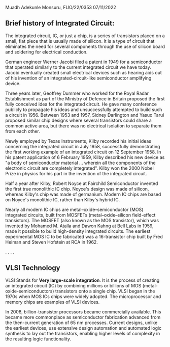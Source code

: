 Muadh Adekunle Monsuru, FUO/22/0353  07/11/2022

## Brief history of Integrated Circuit:

The integrated circuit, IC, or just a chip, is a series of transistors placed on a small, flat piece that is usually made of silicon. It is a type of circuit that eliminates the need for several components through the use of silicon board and soldering for electrical conduction.

German engineer Werner Jacobi filed a patent in 1949 for a semiconductor that operated similarly to the current integrated circuit we have today. Jacobi eventually created small electrical devices such as hearing aids out of his invention of an integrated-circuit-like semiconductor amplifying device. 

Three years later, Geoffrey Dummer who worked for the Royal Radar Establishment as part of the Ministry of Defence in Britain proposed the first fully conceived idea for the integrated circuit. He gave many conference publicly to propagate his ideas and unsuccessfully attempted to build such a circuit in 1956. Between 1953 and 1957, Sidney Darlington and Yasuo Tarui proposed similar chip designs where several transistors could share a common active area, but there was no electrical isolation to separate them from each other.

Newly employed by Texas Instruments, Kilby recorded his initial ideas concerning the integrated circuit in July 1958, successfully demonstrating the first working example of an integrated circuit on 12 September 1958. In his patent application of 6 February 1959, Kilby described his new device as "a body of semiconductor material … wherein all the components of the electronic circuit are completely integrated". Kilby won the 2000 Nobel Prize in physics for his part in the invention of the integrated circuit.

Half a year after Kilby, Robert Noyce at Fairchild Semiconductor invented the first true monolithic IC chip. Noyce's design was made of silicon, whereas Kilby's chip was made of germanium.  Modern IC chips are based on Noyce's monolithic IC, rather than Kilby's hybrid IC.

Nearly all modern IC chips are metal–oxide–semiconductor (MOS) integrated circuits, built from MOSFETs (metal–oxide–silicon field-effect transistors). The MOSFET (also known as the MOS transistor), which was invented by Mohamed M. Atalla and Dawon Kahng at Bell Labs in 1959, made it possible to build high-density integrated circuits.  The earliest experimental MOS IC to be fabricated was a 16-transistor chip built by Fred Heiman and Steven Hofstein at RCA in 1962.

.
.
.
.

## VLSI Technology

VLSI Stands for **Very large-scale integration**. It is the process of creating an integrated circuit (IC) by combining millions or billions of MOS (metal-oxide-semiconductors) transistors onto a single chip. VLSI began in the 1970s when MOS ICs chips were widely adopted. The microprocessor and memory chips are examples of VLSI devices.

In 2008, billion-transistor processors became commercially available. This became more commonplace as semiconductor fabrication advanced from the then-current generation of 65 nm processes. Current designs, unlike the earliest devices, use extensive design automation and automated logic synthesis to lay out the transistors, enabling higher levels of complexity in the resulting logic functionality.

